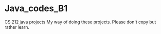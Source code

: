 # Java_codes_B1

CS 212 java projects
My way of doing these projects.
Please don't copy but rather learn. 
